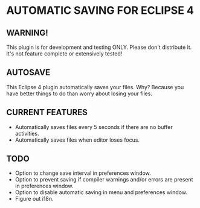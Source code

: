 AUTOMATIC SAVING FOR ECLIPSE 4
==============================

WARNING! 
--------
This plugin is for development and testing ONLY. Please don't distribute it. It's not feature complete or extensively tested!

AUTOSAVE
--------
This Eclipse 4 plugin automatically saves your files. 
Why? Because you have better things to do than worry 
about losing your files.

CURRENT FEATURES
----------------
* Automatically saves files every 5 seconds if there are no buffer activities.
* Automatically saves files when editor loses focus.

TODO
----
* Option to change save interval in preferences window.
* Option to prevent saving if compiler warnings and/or errors are present in preferences window.
* Option to disable automatic saving in menu and preferences window.
* Figure out i18n.
